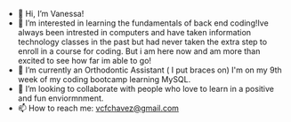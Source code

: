- 👋 Hi, I’m Vanessa!
- 👀 I’m interested in learning the fundamentals of back end coding!Ive always been intrested in computers and have taken information technology classes in the past but had never taken the extra step to enroll in a course for coding. But i am here now and am more than excited to see how far im able to go!
- 🌱 I’m currently an Orthodontic Assistant ( I put braces on) I'm on my 9th week of my coding bootcamp learning MySQL.
- 💞️ I’m looking to collaborate with people who love to learn in a positive and fun enviormnment. 
- 📫 How to reach me: vcfchavez@gmail.com

<!---
vcfchavez/vcfchavez is a ✨ special ✨ repository because its `README.md` (this file) appears on your GitHub profile.
You can click the Preview link to take a look at your changes.
--->
